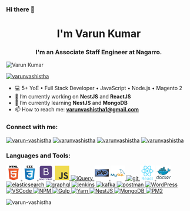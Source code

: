 ### Hi there 👋

<h1 align="center">I'm Varun Kumar</h1>
<h3 align="center">I'm an Associate Staff Engineer at Nagarro.</h3>

<p align="left"> <img src="https://komarev.com/ghpvc/?username=varu-vashistha&label=Profile%20views&color=0e75b6&style=flat" alt="Varun Kumar" /> </p>
<p align="left"> <a href="https://twitter.com/imVvashistha" target="blank"><img src="https://img.shields.io/twitter/follow/imVvashistha?logo=twitter&style=for-the-badge" alt="varunvashistha" /></a> </p>

- 💻 5+ YoE • Full Stack Developer • JavaScript • Node.js • Magento 2
- 🔭 I’m currently working on **NestJS** and **ReactJS**
- 🌱 I’m currently learning **NestJS** and **MongoDB**
- 📫 How to reach me: **varunvashistha1@gmail.com**

<h3 align="left">Connect with me:</h3>
<p align="left">
  <a href="https://www.linkedin.com/in/varun-vashistha-sde/" target="_blank"><img align="center" src="https://www.vectorlogo.zone/logos/linkedin/linkedin-icon.svg" alt="varun-vashistha" height="40" width="40" /></a>
  <a href="https://dev.to/imvvashistha" target="_blank"><img align="center" src="https://cdn.jsdelivr.net/npm/simple-icons@3.0.1/icons/dev-dot-to.svg" alt="varunvashistha" height="40" width="40" /></a>
  <a href="https://twitter.com/imVvashistha" target="_blank"><img align="center" src="https://cdn.jsdelivr.net/npm/simple-icons@3.0.1/icons/twitter.svg" alt="varunvashistha" height="40" width="40" /></a>
  <a href="https://discordapp.com/users/849851914811342878" target="_blank"><img align="center" src="https://cdn.jsdelivr.net/npm/simple-icons@3.0.1/icons/discord.svg" alt="varunvashistha" height="40" width="40" /></a>
</p>

<h3 align="left">Languages and Tools:</h3>
<p align="left">
  <a href="https://www.w3.org/html/" title="HTML" target="_blank"> <img src="https://raw.githubusercontent.com/devicons/devicon/master/icons/html5/html5-original-wordmark.svg" alt="html5" width="40" height="40"/> </a> 
  <a href="https://www.w3schools.com/css/" title="CSS" target="_blank"> <img src="https://raw.githubusercontent.com/devicons/devicon/master/icons/css3/css3-original-wordmark.svg" alt="css3" width="40" height="40"/> 
  <a href="https://getbootstrap.com" target="_blank" title="Bootstrap"> <img src="https://raw.githubusercontent.com/devicons/devicon/master/icons/bootstrap/bootstrap-plain-wordmark.svg" alt="bootstrap" width="40" height="40"/> </a> 
    <a href="https://developer.mozilla.org/en-US/docs/Web/JavaScript" title="JavaScript" target="_blank"> <img src="https://raw.githubusercontent.com/devicons/devicon/master/icons/javascript/javascript-original.svg" alt="javascript" width="40" height="40"/> </a> 
    <a href="https://jquery.com/" title="jQuery" target="_blank"> <img src="https://www.vectorlogo.zone/logos/jquery/jquery-icon.svg" alt="jQuery" width="40" height="40"/> </a> 
    <a href="https://www.php.net" target="_blank" title="PHP"> <img src="https://raw.githubusercontent.com/devicons/devicon/master/icons/php/php-original.svg" alt="php" width="40" height="40"/> </a> 
    <a href="https://www.mysql.com/" target="_blank" title="MySQL"> <img src="https://raw.githubusercontent.com/devicons/devicon/master/icons/mysql/mysql-original-wordmark.svg" alt="mysql" width="40" height="40"/> </a> 
    <a href="https://git-scm.com/" target="_blank" title="GIT"> <img src="https://www.vectorlogo.zone/logos/git-scm/git-scm-icon.svg" alt="git" width="40" height="40"/> </a> 
    <a href="https://reactjs.org/" target="_blank" title="ReactJS"> <img src="https://raw.githubusercontent.com/devicons/devicon/master/icons/react/react-original-wordmark.svg" alt="react" width="40" height="40"/> </a> 
  </a> <a href="https://www.docker.com/" target="_blank" title="Docker"> <img src="https://raw.githubusercontent.com/devicons/devicon/master/icons/docker/docker-original-wordmark.svg" alt="docker" width="40" height="40"/> </a> 
  <a href="https://www.elastic.co" target="_blank" title="Elastic"> <img src="https://www.vectorlogo.zone/logos/elastic/elastic-icon.svg" alt="elasticsearch" width="40" height="40"/> </a> 
  <a href="https://graphql.org" target="_blank" title="GraphQL"> <img src="https://www.vectorlogo.zone/logos/graphql/graphql-icon.svg" alt="graphql" width="40" height="40"/> </a> 
  <a href="https://www.jenkins.io" target="_blank" title="Jenkins"> <img src="https://www.vectorlogo.zone/logos/jenkins/jenkins-icon.svg" alt="jenkins" width="40" height="40"/> </a> 
  <a href="https://apache.org/" target="_blank" title="Apache"> <img src="https://www.vectorlogo.zone/logos/apache/apache-icon.svg" alt="kafka" width="40" height="40"/> </a> 
  <a href="https://postman.com" target="_blank" title="Postman"> <img src="https://www.vectorlogo.zone/logos/getpostman/getpostman-icon.svg" alt="postman" width="40" height="40"/> </a> 
  <a href="https://wordpress.org/" target="_blank" title="WordPress"> <img src="https://www.vectorlogo.zone/logos/wordpress/wordpress-icon.svg" alt="WordPress" width="40" height="40"/> </a> 
  <a href="https://code.visualstudio.com/" target="_blank" title="VSCode"> <img src="https://www.vectorlogo.zone/logos/visualstudio_code/visualstudio_code-icon.svg" alt="VSCode" width="40" height="40"/> </a> 
  <a href="https://www.npmjs.com/" target="_blank" title="NPM"> <img src="https://www.vectorlogo.zone/logos/npmjs/npmjs-icon.svg" alt="NPM" width="40" height="40"/> </a> 
  <a href="https://gulpjs.com/" target="_blank" title="Gulp"> <img src="https://www.vectorlogo.zone/logos/gulpjs/gulpjs-icon.svg" alt="Gulp" width="40" height="40"/> </a> 
  <a href="https://yarnpkg.com/" target="_blank" title="Yarn"> <img src="https://www.vectorlogo.zone/logos/yarnpkg/yarnpkg-icon.svg" alt="Yarn" width="40" height="40"/> </a> 
  <a href="https://nestjs.com/" target="_blank" title="NestJS"> <img src="https://www.vectorlogo.zone/logos/nestjs/nestjs-icon.svg" alt="NestJS" width="40" height="40"/> </a> 
  <a href="https://www.mongodb.com/" target="_blank" title="MongoDB"> <img src="https://www.vectorlogo.zone/logos/mongodb/mongodb-icon.svg" alt="MongoDB" width="40" height="40"/> </a> 
  <a href="https://pm2.keymetrics.io/" target="_blank" title="PM2"> <img src="https://www.vectorlogo.zone/logos/pm2io/pm2io-icon.svg" alt="PM2" width="40" height="40"/> </a> 
</p>

<p><img align="left" src="https://github-readme-stats.vercel.app/api?username=varun-vashistha&show_icons=true&locale=en" alt="varun-vashistha" /></p>

<!--
**varun-vashistha/varun-vashistha** is a ✨ _special_ ✨ repository because its `README.md` (this file) appears on your GitHub profile.

Here are some ideas to get you started:

- 🔭 I’m currently working on ...
- 🌱 I’m currently learning ...
- 👯 I’m looking to collaborate on ...
- 🤔 I’m looking for help with ...
- 💬 Ask me about ...
- 📫 How to reach me: ...
- 😄 Pronouns: ...
- ⚡ Fun fact: ...
-->

